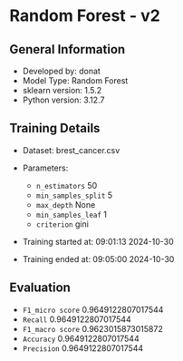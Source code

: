 # Random Forest - v2
## General Information 
- Developed by: donat
- Model Type: Random Forest
- sklearn version: 1.5.2
- Python version: 3.12.7
## Training Details

- Dataset: brest_cancer.csv
- Parameters: 
    - `n_estimators` 50
    - `min_samples_split` 5
    - `max_depth` None
    - `min_samples_leaf` 1
    - `criterion` gini
    
- Training started at: 09:01:13 2024-10-30
- Training ended at: 09:05:00 2024-10-30
## Evaluation
- `F1_micro score` 0.9649122807017544
- `Recall` 0.9649122807017544
- `F1_macro score` 0.9623015873015872
- `Accuracy` 0.9649122807017544
- `Precision` 0.9649122807017544
